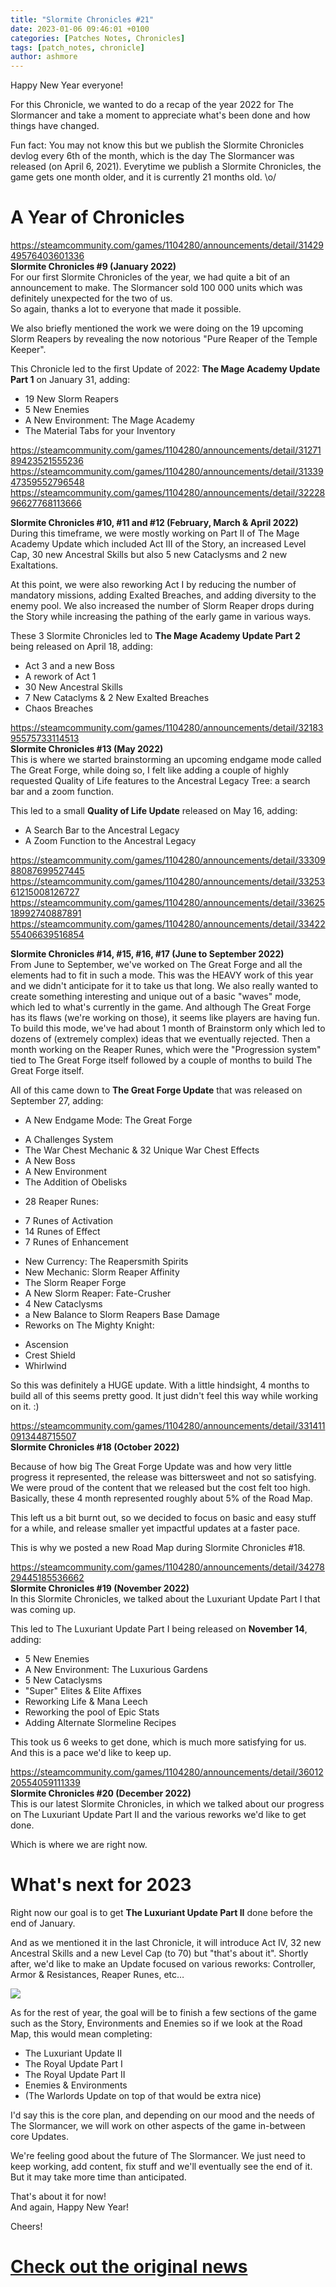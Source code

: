 ```yaml
---
title: "Slormite Chronicles #21"
date: 2023-01-06 09:46:01 +0100
categories: [Patches Notes, Chronicles]
tags: [patch_notes, chronicle]
author: ashmore
---
```

Happy New Year everyone!  
  
For this Chronicle, we wanted to do a recap of the year 2022 for The Slormancer and take a moment to appreciate what's been done and how things have changed.  
  
Fun fact: You may not know this but we publish the Slormite Chronicles devlog every 6th of the month, which is the day The Slormancer was released (on April 6, 2021). Everytime we publish a Slormite Chronicles, the game gets one month older, and it is currently 21 months old. \o/  
  

A Year of Chronicles
====================

  
<https://steamcommunity.com/games/1104280/announcements/detail/3142949576403601336>  
**Slormite Chronicles #9 (January 2022)**  
For our first Slormite Chronicles of the year, we had quite a bit of an announcement to make. The Slormancer sold 100 000 units which was definitely unexpected for the two of us.  
So again, thanks a lot to everyone that made it possible.  
  
We also briefly mentioned the work we were doing on the 19 upcoming Slorm Reapers by revealing the now notorious "Pure Reaper of the Temple Keeper".  
  
This Chronicle led to the first Update of 2022: **The Mage Academy Update Part 1** on January 31, adding:  

* 19 New Slorm Reapers
* 5 New Enemies
* A New Environment: The Mage Academy
* The Material Tabs for your Inventory

  
  
<https://steamcommunity.com/games/1104280/announcements/detail/3127189423521555236>  
<https://steamcommunity.com/games/1104280/announcements/detail/3133947359552796548>  
<https://steamcommunity.com/games/1104280/announcements/detail/3222896627768113666>  
  
**Slormite Chronicles #10, #11 and #12 (February, March & April 2022)**  
During this timeframe, we were mostly working on Part II of The Mage Academy Update which included Act III of the Story, an increased Level Cap, 30 new Ancestral Skills but also 5 new Cataclysms and 2 new Exaltations.  
  
At this point, we were also reworking Act I by reducing the number of mandatory missions, adding Exalted Breaches, and adding diversity to the enemy pool. We also increased the number of Slorm Reaper drops during the Story while increasing the pathing of the early game in various ways.  
  
These 3 Slormite Chronicles led to **The Mage Academy Update Part 2** being released on April 18, adding:  

* Act 3 and a new Boss
* A rework of Act 1
* 30 New Ancestral Skills
* 7 New Cataclyms & 2 New Exalted Breaches
* Chaos Breaches

  
  
<https://steamcommunity.com/games/1104280/announcements/detail/3218395575733114513>  
**Slormite Chronicles #13 (May 2022)**  
This is where we started brainstorming an upcoming endgame mode called The Great Forge, while doing so, I felt like adding a couple of highly requested Quality of Life features to the Ancestral Legacy Tree: a search bar and a zoom function.  
  
This led to a small **Quality of Life Update** released on May 16, adding:  

* A Search Bar to the Ancestral Legacy
* A Zoom Function to the Ancestral Legacy

  
  
<https://steamcommunity.com/games/1104280/announcements/detail/3330988087699527445>  
<https://steamcommunity.com/games/1104280/announcements/detail/3325361215008126727>  
<https://steamcommunity.com/games/1104280/announcements/detail/3362518992740887891>  
<https://steamcommunity.com/games/1104280/announcements/detail/3342255406639516854>  
  
**Slormite Chronicles #14, #15, #16, #17 (June to September 2022)**  
From June to September, we've worked on The Great Forge and all the elements had to fit in such a mode. This was the HEAVY work of this year and we didn't anticipate for it to take us that long. We also really wanted to create something interesting and unique out of a basic "waves" mode, which led to what's currently in the game. And although The Great Forge has its flaws (we're working on those), it seems like players are having fun.  
To build this mode, we've had about 1 month of Brainstorm only which led to dozens of (extremely complex) ideas that we eventually rejected. Then a month working on the Reaper Runes, which were the "Progression system" tied to The Great Forge itself followed by a couple of months to build The Great Forge itself.  
  
All of this came down to **The Great Forge Update** that was released on September 27, adding:  

* A New Endgame Mode: The Great Forge

+ A Challenges System
+ The War Chest Mechanic & 32 Unique War Chest Effects
+ A New Boss
+ A New Environment
+ The Addition of Obelisks

  
* 28 Reaper Runes:

+ 7 Runes of Activation
+ 14 Runes of Effect
+ 7 Runes of Enhancement

  
* New Currency: The Reapersmith Spirits
* New Mechanic: Slorm Reaper Affinity
* The Slorm Reaper Forge
* A New Slorm Reaper: Fate-Crusher
* 4 New Cataclysms
* a New Balance to Slorm Reapers Base Damage
* Reworks on The Mighty Knight:

+ Ascension
+ Crest Shield
+ Whirlwind

  
So this was definitely a HUGE update. With a little hindsight, 4 months to build all of this seems pretty good. It just didn't feel this way while working on it. :)  
  
<https://steamcommunity.com/games/1104280/announcements/detail/3314110913448715507>  
**Slormite Chronicles #18 (October 2022)**  
  
Because of how big The Great Forge Update was and how very little progress it represented, the release was bittersweet and not so satisfying. We were proud of the content that we released but the cost felt too high. Basically, these 4 month represented roughly about 5% of the Road Map.   
  
This left us a bit burnt out, so we decided to focus on basic and easy stuff for a while, and release smaller yet impactful updates at a faster pace.  
  
This is why we posted a new Road Map during Slormite Chronicles #18.  
  
<https://steamcommunity.com/games/1104280/announcements/detail/3427829445185536662>  
**Slormite Chronicles #19 (November 2022)**  
In this Slormite Chronicles, we talked about the Luxuriant Update Part I that was coming up.  
  
This led to The Luxuriant Update Part I being released on **November 14**, adding:  
  

* 5 New Enemies
* A New Environment: The Luxurious Gardens
* 5 New Cataclysms
* "Super" Elites & Elite Affixes
* Reworking Life & Mana Leech
* Reworking the pool of Epic Stats
* Adding Alternate Slormeline Recipes

  
  
This took us 6 weeks to get done, which is much more satisfying for us.   
And this is a pace we'd like to keep up.  
  
<https://steamcommunity.com/games/1104280/announcements/detail/3601220554059111339>  
**Slormite Chronicles #20 (December 2022)**  
This is our latest Slormite Chronicles, in which we talked about our progress on The Luxuriant Update Part II and the various reworks we'd like to get done.  
  
Which is where we are right now.  
  
  

What's next for 2023
====================

  
Right now our goal is to get **The Luxuriant Update Part II** done before the end of January.   
  
And as we mentioned it in the last Chronicle, it will introduce Act IV, 32 new Ancestral Skills and a new Level Cap (to 70) but "that's about it". Shortly after, we'd like to make an Update focused on various reworks: Controller, Armor & Resistances, Reaper Runes, etc…  
  
![](/assets/patch_notes/9cfb2ad223b795a7aba3a5ef1d49dd49c52606a4)  
  
As for the rest of year, the goal will be to finish a few sections of the game such as the Story, Environments and Enemies so if we look at the Road Map, this would mean completing:  

* The Luxuriant Update II
* The Royal Update Part I
* The Royal Update Part II
* Enemies & Environments
* (The Warlords Update on top of that would be extra nice)

  
  
I'd say this is the core plan, and depending on our mood and the needs of The Slormancer, we will work on other aspects of the game in-between core Updates.  
  
We're feeling good about the future of The Slormancer. We just need to keep working, add content, fix stuff and we'll eventually see the end of it. But it may take more time than anticipated.  
  
That's about it for now!  
And again, Happy New Year!  
  
Cheers!  

# <a href="https://steamstore-a.akamaihd.net/news/externalpost/steam_community_announcements/5035620387690784356" target="_blank">Check out the original news</a>